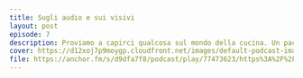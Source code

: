 ```yaml
---
title: Sugli audio e sui visivi 
layout: post
episode: 7
description: Proviamo a capirci qualcosa sul mondo della cucina. Un pacifico episodio tutto da mangiare.  
cover: https://d12xoj7p9moygp.cloudfront.net/images/default-podcast-image.png
file: https://anchor.fm/s/d9dfa7f8/podcast/play/77473623/https%3A%2F%2Fd3ctxlq1ktw2nl.cloudfront.net%2Fstaging%2F2023-9-20%2F351954237-44100-2-fec6af9ccc634.m4a
---
```

